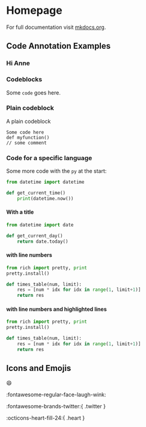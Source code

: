 # Homepage

For full documentation visit [mkdocs.org](https://www.mkdocs.org).

## Code Annotation Examples

### Hi Anne

### Codeblocks

Some `code` goes here.

### Plain codeblock

A plain codeblock

```
Some code here
def myfunction()
// some comment
```

### Code for a specific language

Some more code with the `py` at the start:

``` py
from datetime import datetime

def get_current_time()
    print(datetime.now())
```

#### With a title
``` py title="get_current_day.py"
from datetime import date

def get_current_day()
    return date.today()
```

#### with line numbers
``` py title="times_table.py" linenums="1"
from rich import pretty, print
pretty.install()

def times_table(num, limit):
    res = [num * idx for idx in range(1, limit+1)]
    return res
```

#### with line numbers and highlighted lines
``` py title="times_table.py" linenums="1" hl_lines="4 5 6"
from rich import pretty, print
pretty.install()

def times_table(num, limit):
    res = [num * idx for idx in range(1, limit+1)]
    return res
```

## Icons and Emojis

:smile:

:fontawesome-regular-face-laugh-wink:

:fontawesome-brands-twitter:{ .twitter }

:octicons-heart-fill-24:{ .heart }